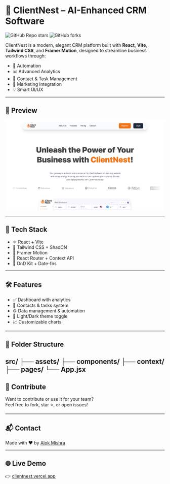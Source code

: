# 🧠 ClientNest – AI-Enhanced CRM Software

![GitHub Repo stars](https://img.shields.io/github/stars/Alok0027/CRM-Software?style=social)
![GitHub forks](https://img.shields.io/github/forks/Alok0027/CRM-Software?style=social)

ClientNest is a modern, elegant CRM platform built with **React**, **Vite**, **Tailwind CSS**, and **Framer Motion**, designed to streamline business workflows through:
- 🔁 Automation
- 📊 Advanced Analytics
- 📇 Contact & Task Management
- 🎯 Marketing Integration
- 💡 Smart UI/UX

---

## 📸 Preview

<p align="center">
  <img src="src/assets/preview.png" alt="ClientNest CRM Preview" width="800"/>
</p>

---

## 🚀 Tech Stack

- ⚛️ React + Vite
- 🎨 Tailwind CSS + ShadCN
- 🧩 Framer Motion
- 🔐 React Router + Context API
- 🧠 DnD Kit + Date-fns

---

## 🛠️ Features

- ✅ Dashboard with analytics
- 👥 Contacts & tasks system
- ⚙️ Data management & automation
- 🌙 Light/Dark theme toggle
- 📈 Customizable charts

---

## 📂 Folder Structure
src/
├── assets/
├── components/
├── context/
├── pages/
└── App.jsx
---

## 🤝 Contribute

Want to contribute or use it for your team?  
Feel free to fork, star ⭐, or open issues!

---

## 📬 Contact

Made with ❤️ by [Alok Mishra](https://github.com/Alok0027)

---

## 🌐 Live Demo
👉 [clientnest.vercel.app](https://clientnestcrm.vercel.app/) <!-- Replace with your URL -->
